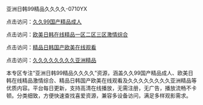 亚洲日韩99精品久久久久-0710YX

点击访问：<a href="https://heiliaoe8ajia.pages.dev">久久99国产精品成人</a>

点击访问：<a href="https://heiliaoxqkkct.pages.dev">欧美日韩在线精品一区二区三区激情综合</a>

点击访问：<a href="https://heiliaoxwd5i8.pages.dev">精品日韩国产欧美在线观看</a>

点击访问：<a href="https://heiliaowt0d7p.pages.dev">久久久久久久久久亚洲精品</a>

本专区专注“亚洲日韩99精品久久久久”资源，涵盖久久99国产精品成人、欧美日韩在线精品激情综合、精品日韩国产欧美在线观看及久久久久久久久久亚洲精品等优质内容。平台每日更新，支持高清在线播放，无需注册，无广告，播放流畅不卡顿。分类细致，方便快速查找喜爱资源，兼容多设备访问，满足多样观影需求。

<span style="display:none;">[Canonical link](https://github.com/hai20250710/so29 ）</span>
